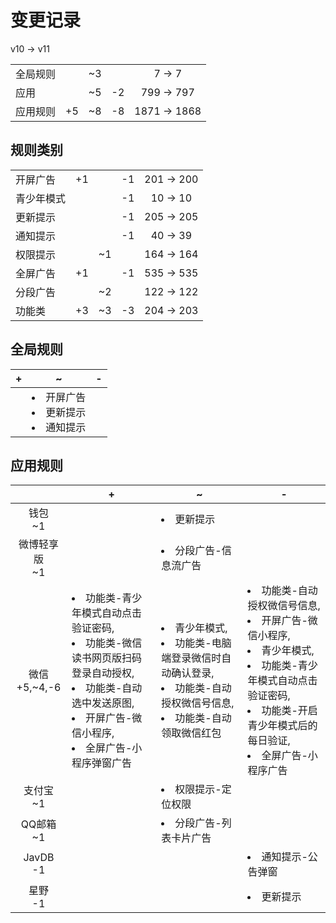 # 变更记录

v10 -> v11

||||||
|-|:-:|:-:|:-:|:-:|
|全局规则||~3||7 -> 7|
|应用||~5|-2|799 -> 797|
|应用规则|+5|~8|-8|1871 -> 1868|

## 规则类别

||||||
|-|:-:|:-:|:-:|:-:|
|开屏广告|+1||-1|201 -> 200|
|青少年模式|||-1|10 -> 10|
|更新提示|||-1|205 -> 205|
|通知提示|||-1|40 -> 39|
|权限提示||~1||164 -> 164|
|全屏广告|+1||-1|535 -> 535|
|分段广告||~2||122 -> 122|
|功能类|+3|~3|-3|204 -> 203|

## 全局规则

|+|~|-|
|-|-|-|
||<li>开屏广告<li>更新提示<li>通知提示||

## 应用规则

||+|~|-|
|:-:|-|-|-|
|钱包<br>~1||<li>更新提示||
|微博轻享版<br>~1||<li>分段广告-信息流广告||
|微信<br>+5,~4,-6|<li>功能类-青少年模式自动点击验证密码,<li>功能类-微信读书网页版扫码登录自动授权,<li>功能类-自动选中发送原图,<li>开屏广告-微信小程序,<li>全屏广告-小程序弹窗广告|<li>青少年模式,<li>功能类-电脑端登录微信时自动确认登录,<li>功能类-自动授权微信号信息,<li>功能类-自动领取微信红包|<li>功能类-自动授权微信号信息,<li>开屏广告-微信小程序,<li>青少年模式,<li>功能类-青少年模式自动点击验证密码,<li>功能类-开启青少年模式后的每日验证,<li>全屏广告-小程序广告|
|支付宝<br>~1||<li>权限提示-定位权限||
|QQ邮箱<br>~1||<li>分段广告-列表卡片广告||
|JavDB<br>-1|||<li>通知提示-公告弹窗|
|星野<br>-1|||<li>更新提示|
